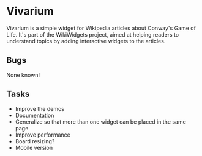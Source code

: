Vivarium
========
Vivarium is a simple widget for Wikipedia articles about Conway's Game of Life.
It's part of the WikiWidgets project, aimed at helping readers to understand topics by adding interactive widgets to the articles.

Bugs
----
None known!

Tasks
-----
* Improve the demos
* Documentation
* Generalize so that more than one widget can be placed in the same page
* Improve performance
* Board resizing?
* Mobile version